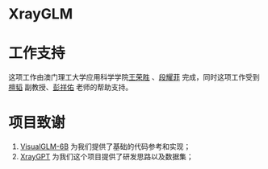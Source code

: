# XrayGLM

# 工作支持

这项工作由澳门理工大学应用科学学院[王荣胜](https://github.com/WangRongsheng) 、[段耀菲](https://github.com/IsBaSO4) 完成，同时这项工作受到[檀韬](https://scholar.google.com/citations?hl=zh-CN&user=lLg3WRkAAAAJ) 副教授、[彭祥佑](http://www.patrickpang.net/) 老师的帮助支持。

# 项目致谢

1. [VisualGLM-6B](https://github.com/THUDM/VisualGLM-6B) 为我们提供了基础的代码参考和实现；
2. [XrayGPT](https://github.com/mbzuai-oryx/XrayGPT) 为我们这个项目提供了研发思路以及数据集；
